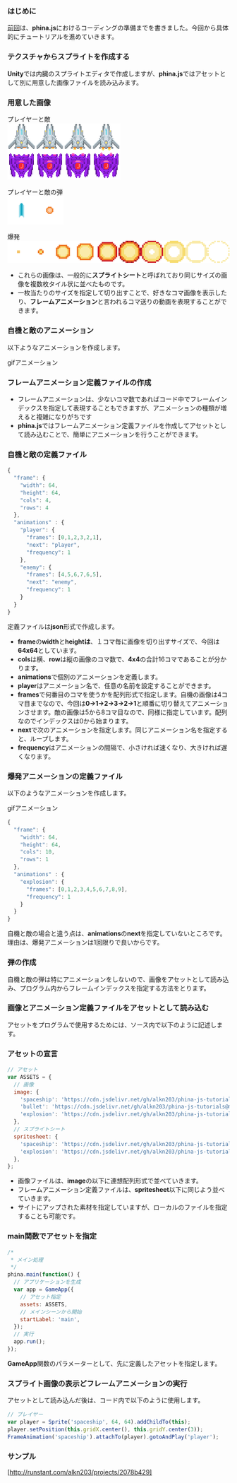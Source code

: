 ### はじめに
[前回]()は、**phina.js**におけるコーディングの準備までを書きました。今回から具体的にチュートリアルを進めていきます。

### テクスチャからスプライトを作成する
**Unity**では内臓のスプライトエディタで作成しますが、**phina.js**ではアセットとして別に用意した画像ファイルを読み込みます。

### 用意した画像
プレイヤーと敵   
![ships](work/assets/ships.png) 


プレイヤーと敵の弾   
![shot](work/assets/shot.png)


爆発   
![explosion](work/assets/explosion.png)

* これらの画像は、一般的に**スプライトシート**と呼ばれており同じサイズの画像を複数枚タイル状に並べたものです。
* 一枚当たりのサイズを指定して切り出すことで、好きなコマ画像を表示したり、**フレームアニメーション**と言われるコマ送りの動画を表現することができます。

### 自機と敵のアニメーション
以下ようなアニメーションを作成します。

gifアニメーション

### フレームアニメーション定義ファイルの作成
* フレームアニメーションは、少ないコマ数であればコード中でフレームインデックスを指定して表現することもできますが、アニメーションの種類が増えると複雑になりがちです
* **phina.js**ではフレームアニメーション定義ファイルを作成してアセットとして読み込むことで、簡単にアニメーションを行うことができます。

### 自機と敵の定義ファイル

```javascript
{
  "frame": {
    "width": 64,
    "height": 64,
    "cols": 4,
    "rows": 4
  },
  "animations" : {
    "player": {
      "frames": [0,1,2,3,2,1],
      "next": "player",
      "frequency": 1
    },
    "enemy": {
      "frames": [4,5,6,7,6,5],
      "next": "enemy",
      "frequency": 1
    }
  }
}
```

定義ファイルは**json**形式で作成します。

* **frame**の**width**と**heightは**、１コマ毎に画像を切り出すサイズで、今回は**64x64**としています。
* **cols**は横、**row**は縦の画像のコマ数で、**4x4**の合計16コマであることが分かります。
* **animations**で個別のアニメーションを定義します。
* **player**はアニメーション名で、任意の名前を設定することができます。
* **frames**で何番目のコマを使うかを配列形式で指定します。自機の画像は4コマ目までなので、今回は**0→1→2→3→2→1**と順番に切り替えてアニメーションさせます。敵の画像は5から8コマ目なので、同様に指定しています。配列なのでインデックスは0から始まります。
* **next**で次のアニメーションを指定します。同じアニメーション名を指定すると、ループします。
* **frequency**はアニメーションの間隔で、小さければ速くなり、大きければ遅くなります。

### 爆発アニメーションの定義ファイル
以下のようなアニメーションを作成します。

gifアニメーション

```javascript
{
  "frame": {
    "width": 64,
    "height": 64,
    "cols": 10,
    "rows": 1
  },
  "animations" : {
    "explosion": {
      "frames": [0,1,2,3,4,5,6,7,8,9],
      "frequency": 1
    }
  }
}
```

自機と敵の場合と違う点は、**animations**の**next**を指定していないところです。理由は、爆発アニメーションは1回限りで良いからです。

### 弾の作成
自機と敵の弾は特にアニメーションをしないので、画像をアセットとして読み込み、プログラム内からフレームインデックスを指定する方法をとります。

### 画像とアニメーション定義ファイルをアセットとして読み込む
アセットをプログラムで使用するためには、ソース内で以下のように記述します。

### アセットの宣言

```javascript
// アセット
var ASSETS = {
  // 画像
  image: {
    'spaceship': 'https://cdn.jsdelivr.net/gh/alkn203/phina-js-tutorials@master/shooting/assets/ships.png',
    'bullet': 'https://cdn.jsdelivr.net/gh/alkn203/phina-js-tutorials@master/shooting/assets/shot.png',
    'explosion': 'https://cdn.jsdelivr.net/gh/alkn203/phina-js-tutorials@master/shooting/assets/explosion.png',
  },
  // スプライトシート
  spritesheet: {
    'spaceship': 'https://cdn.jsdelivr.net/gh/alkn203/phina-js-tutorials@master/shooting/assets/ships.ss',
    'explosion': 'https://cdn.jsdelivr.net/gh/alkn203/phina-js-tutorials@master/shooting/assets/explosion.ss',
  },
};
```

* 画像ファイルは、**image**の以下に連想配列形式で並べていきます。
* フレームアニメーション定義ファイルは、**spritesheet**以下に同じよう並べていきます。
* サイトにアップされた素材を指定していますが、ローカルのファイルを指定することも可能です。

### main関数でアセットを指定

```javascript
/*
 * メイン処理
 */
phina.main(function() {
  // アプリケーションを生成
  var app = GameApp({
    // アセット指定
    assets: ASSETS,
    // メインシーンから開始
    startLabel: 'main',
  });
  // 実行
  app.run();
});
```

**GameApp**関数のパラメーターとして、先に定義したアセットを指定します。

### スプライト画像の表示どフレームアニメーションの実行
アセットとして読み込んだ後は、コード内で以下のように使用します。

```javascript
// プレイヤー
var player = Sprite('spaceship', 64, 64).addChildTo(this);
player.setPosition(this.gridX.center(), this.gridY.center(3));
FrameAnimation('spaceship').attachTo(player).gotoAndPlay('player');
```

### サンプル

[http://runstant.com/alkn203/projects/2078b429]

